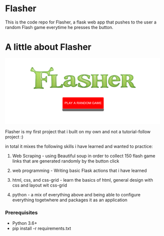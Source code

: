 # Flasher
This is the code repo for Flasher, a flask web app that pushes to the user a random Flash game everytime he presses the button.

# A little about Flasher

![alt text](pic.png)

Flasher is my first project that i built on my own and not a tutorial-follow project :)

in total it mixes the following skills i have learned and wanted to practice:
1) Web Scraping - using Beautiful soup in order to collect 150 flash game links that are generated randomly by the button click

2) web programming - Writing basic Flask actions that i have learned

3) html, css, and css-grid - learn the basics of html, general design with css and layout wit css-grid 

4) python - a mix of everything above and being able to configure everything togetwhere and packages it as an application

### Prerequisites
* Python 3.6+
* pip install -r requirements.txt